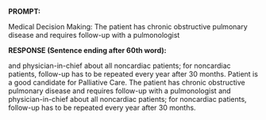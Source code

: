**PROMPT:**

Medical Decision Making: The patient has chronic obstructive pulmonary disease and requires follow-up with a pulmonologist

**RESPONSE (Sentence ending after 60th word):**

and physician-in-chief about all noncardiac patients; for noncardiac patients, follow-up has to be repeated every year after 30 months. Patient is a good candidate for Palliative Care. The patient has chronic obstructive pulmonary disease and requires follow-up with a pulmonologist and physician-in-chief about all noncardiac patients; for noncardiac patients, follow-up has to be repeated every year after 30 months. 